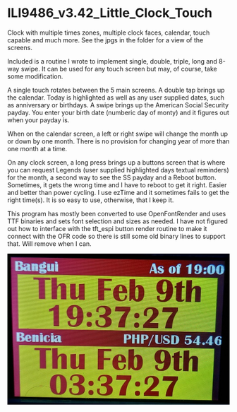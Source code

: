 # ILI9486_v3.42_Little_Clock_Touch

Clock with multiple times zones, multiple clock faces, calendar, touch capable and much more.  See the jpgs in the folder for a view of the screens.

Included is a routine I wrote to implement single, double, triple, long and 8-way swipe.  It can be used for any touch screen but may, of course, take some modification.

A single touch rotates between the 5 main screens.  A double tap brings up the calendar.  Today is highlighted as well as any user supplied dates, such as anniversary or birthdays.  A swipe brings up the American Social Security payday.  You enter your birth date (numberic day of monty) and it figures out when your payday is.

When on the calendar screen, a left or right swipe will change the month up or down by one month.  There is no provision for changing year of more than one month at a time.

On any clock screen, a long press brings up a buttons screen that is where you can request Legends (user supplied highlighted days textual reminders) for the month, a second way to see the SS payday and a Reboot button.  Sometimes, it gets the wrong time and I have to reboot to get it right.  Easier and better than power cycling.  I use ezTime and it sometimes fails to get the right time(s).  It is so easy to use, otherwise, that I keep it.

This program has mostly been converted to use OpenFontRender and uses TTF binaries and sets font selection and sizes as needed.  I have not figured out how to interface with the tft_espi button render routine to make it connect with the OFR code so there is still some old binary lines to support that.  Will remove when I can.

![Screenshot](DTZ.jpg)
